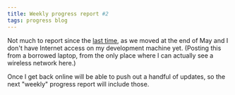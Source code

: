 ```yaml
---
title: Weekly progress report #2
tags: progress blog
---
```


Not much to report since the [last time](/blog/weekly-progress-report-1), as we moved at the end of May and I don't have Internet access on my development machine yet. (Posting this from a borrowed laptop, from the only place where I can actually see a wireless network here.)

Once I get back online will be able to push out a handful of updates, so the next "weekly" progress report will include those.
